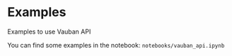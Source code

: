 # Examples

Examples to use Vauban API

You can find some examples in the notebook: `notebooks/vauban_api.ipynb`
